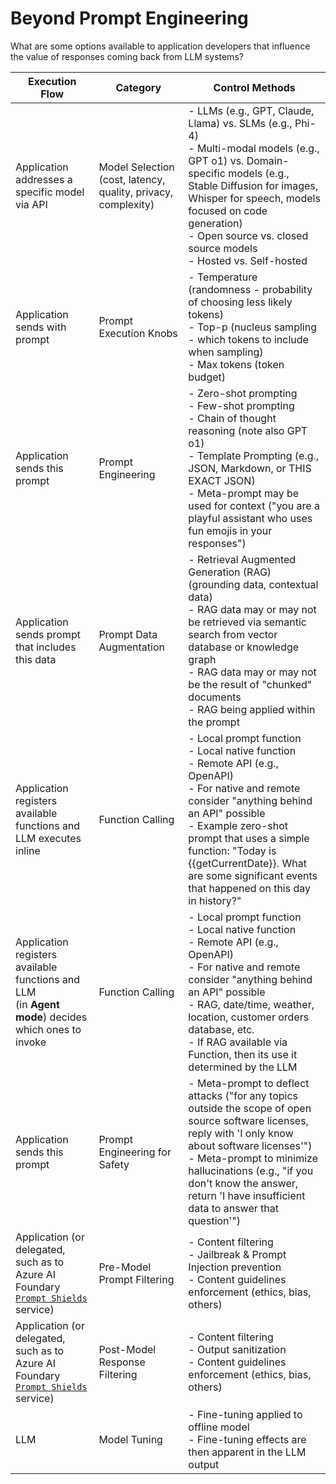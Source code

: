 # Beyond Prompt Engineering

What are some options available to application developers that influence the value of responses coming back from LLM systems?

| Execution Flow  | Category | Control Methods |
|--------------------|----------|----------------|
| Application addresses a specific model via API | Model Selection (cost, latency, quality, privacy, complexity) | - LLMs (e.g., GPT, Claude, Llama) vs. SLMs (e.g., Phi-4)<br>- Multi-modal models (e.g., GPT o1) vs. Domain-specific models (e.g., Stable Diffusion for images, Whisper for speech, models focused on code generation)<br>- Open source vs. closed source models<br>- Hosted vs. Self-hosted |
| Application sends with prompt | Prompt Execution Knobs | - Temperature (randomness - probability of choosing less likely tokens)<br>- Top-p (nucleus sampling - which tokens to include when sampling)<br>- Max tokens (token budget) |
| Application sends this prompt | Prompt Engineering | - Zero-shot prompting<br>- Few-shot prompting<br>- Chain of thought reasoning (note also GPT o1)<br>- Template Prompting (e.g., JSON, Markdown, or THIS EXACT JSON)<br>- Meta-prompt may be used for context ("you are a playful assistant who uses fun emojis in your responses") |
| Application sends prompt that includes this data | Prompt Data Augmentation | - Retrieval Augmented Generation (RAG) (grounding data, contextual data)<br>- RAG data may or may not be retrieved via semantic search from vector database or knowledge graph<br>- RAG data may or may not be the result of "chunked" documents<br>- RAG being applied within the prompt
| Application registers available functions and LLM executes inline | Function Calling | - Local prompt function<br>- Local native function<br>- Remote API (e.g., OpenAPI)<br>- For native and remote consider "anything behind an API" possible<br>- Example zero-shot prompt that uses a simple function: "Today is {{getCurrentDate}}. What are some significant events that happened on this day in history?" |
| Application registers available functions and LLM<br>(in **Agent mode**) decides which ones to invoke | Function Calling | - Local prompt function<br>- Local native function<br>- Remote API (e.g., OpenAPI)<br>- For native and remote consider "anything behind an API" possible<br>- RAG, date/time, weather, location, customer orders database, etc.<br>- If RAG available via Function, then its use it determined by the LLM |
| Application sends this prompt| Prompt Engineering for Safety | - Meta-prompt to deflect attacks ("for any topics outside the scope of open source software licenses, reply with 'I only know about software licenses'")<br>- Meta-prompt to minimize hallucinations (e.g., "if you don't know the answer, return 'I have insufficient data to answer that question'") |
| Application (or delegated, such as to Azure AI Foundary [`Prompt Shields`](https://learn.microsoft.com/en-us/azure/ai-services/content-safety/concepts/jailbreak-detection) service) | Pre-Model Prompt Filtering | - Content filtering<br>- Jailbreak & Prompt Injection prevention<br>- Content guidelines enforcement (ethics, bias, others) |
| Application (or delegated, such as to Azure AI Foundary [`Prompt Shields`](https://learn.microsoft.com/en-us/azure/ai-services/content-safety/concepts/jailbreak-detection) service) | Post-Model Response Filtering | - Content filtering<br>- Output sanitization<br>- Content guidelines enforcement (ethics, bias, others) |
| LLM        | Model Tuning | - Fine-tuning applied to offline model<br>- Fine-tuning effects are then apparent in the LLM output |

<!-- Add beam search? -->

<!-- Bill Wilder, https://github.com/crankingai/azureaitraining/blob/main/beyond-prompt-engineering.md -->
